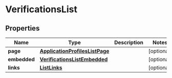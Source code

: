 

# VerificationsList


## Properties

| Name | Type | Description | Notes |
|------------ | ------------- | ------------- | -------------|
|**page** | [**ApplicationProfilesListPage**](ApplicationProfilesListPage.md) |  |  [optional] |
|**embedded** | [**VerificationsListEmbedded**](VerificationsListEmbedded.md) |  |  [optional] |
|**links** | [**ListLinks**](ListLinks.md) |  |  [optional] |




